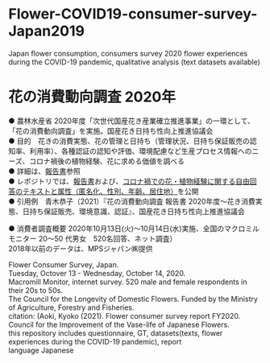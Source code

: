 # Flower-COVID19-consumer-survey-Japan2019
Japan flower consumption, consumers survey 2020
flower experiences during the COVID-19 pandemic, qualitative analysis (text datasets available)  
  
# 花の消費動向調査 2020年  
● 農林水産省 2020年度「次世代国産花き産業確立推進事業」の一環として、「花の消費動向調査」を実施。国産花き日持ち性向上推進協議会  
● 目的　花きの消費実態、花の管理と日持ち（管理状況、日持ち保証販売の認知率、利用率）、各種認証の認知や評価、環境配慮など生産プロセス情報へのニーズ、コロナ禍後の植物経験、花に求める価値を調べる   
● 詳細は、[報告書](https://github.com/gerdaresearch/Flower-COVID19-consumer-survey-Japan2019/blob/main/Aoki_2021_%E8%8A%B1%E3%81%AE%E6%B6%88%E8%B2%BB%E5%8B%95%E5%90%91%E8%AA%BF%E6%9F%BB2020_Flower_consumer_survey_Japan.pdf)参照  
● レポジトリでは、[報告書](https://github.com/gerdaresearch/Flower-COVID19-consumer-survey-Japan2019/blob/main/Aoki_2021_%E8%8A%B1%E3%81%AE%E6%B6%88%E8%B2%BB%E5%8B%95%E5%90%91%E8%AA%BF%E6%9F%BB2020_Flower_consumer_survey_Japan.pdf)および、[コロナ禍での花・植物経験に関する自由回答のテキストと属性（匿名化、性別、年齢、居住地）](https://github.com/gerdaresearch/Flower-COVID19-consumer-survey-Japan2019/blob/main/Flower_experiences_COVID19_textdata2020.xlsx)を公開  
● 引用例　青木恭子（2021）『花の消費動向調査 報告書 2020年度～花き消費実態、日持ち保証販売、環境意識、認証』、国産花き日持ち性向上推進協議会  
  
● 消費者調査概要 
2020年10月13日(火)～10月14日(水)実施、全国のマクロミルモニター 20～50 代男女　520名回答、ネット調査）  
2018年以前のデータは、MPSジャパン㈱提供  
  
Flower Consumer Survey, Japan.  
Tuesday, Octover 13 - Wednesday, October 14, 2020.  
Macromill Monitor, internet survey. 520 male and female respondents in their 20s to 50s.  
The Council for the Longevity of Domestic Flowers.  Funded by the Ministry of Agriculture, Forestry and Fisheries.  
citation: (Aoki, Kyoko (2021). Flower consumer survey report FY2020. Council for the Improvement of the Vase-life of Japanese Flowers.    
this repository includes questionnaire, GT, datasets(texts, flower experiences during the COVID-19 pandemic), report   
language  Japanese  
  
